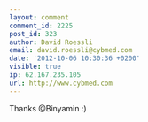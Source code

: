 ```yaml
---
layout: comment
comment_id: 2225
post_id: 323
author: David Roessli
email: david.roessli@cybmed.com
date: '2012-10-06 10:30:36 +0200'
visible: true
ip: 62.167.235.105
url: http://www.cybmed.com
---
```

Thanks @Binyamin :)
